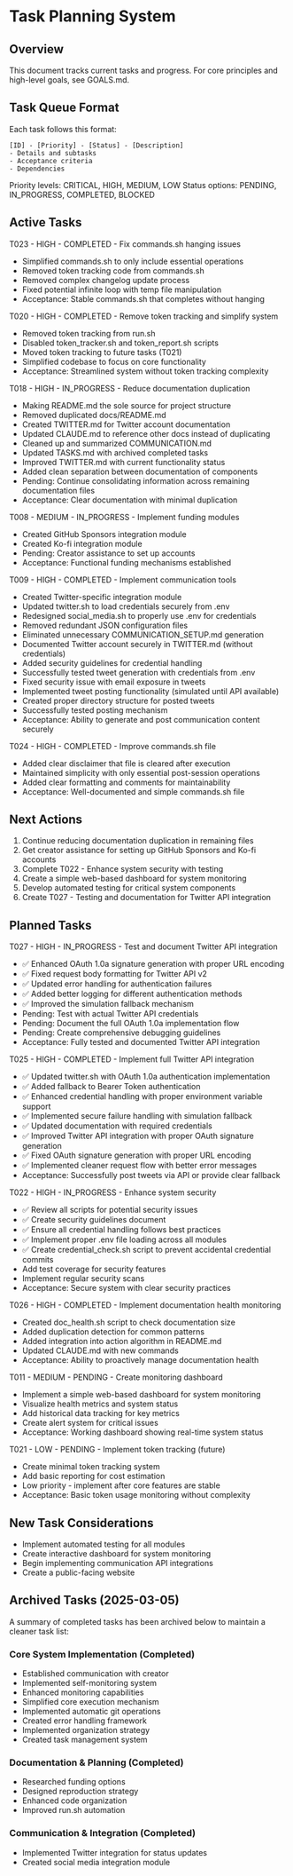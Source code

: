 # Task Planning System

## Overview
This document tracks current tasks and progress. For core principles and high-level goals, see GOALS.md.

## Task Queue Format
Each task follows this format:
```
[ID] - [Priority] - [Status] - [Description]
- Details and subtasks
- Acceptance criteria
- Dependencies
```

Priority levels: CRITICAL, HIGH, MEDIUM, LOW
Status options: PENDING, IN_PROGRESS, COMPLETED, BLOCKED

## Active Tasks

T023 - HIGH - COMPLETED - Fix commands.sh hanging issues
- Simplified commands.sh to only include essential operations
- Removed token tracking code from commands.sh
- Removed complex changelog update process
- Fixed potential infinite loop with temp file manipulation
- Acceptance: Stable commands.sh that completes without hanging

T020 - HIGH - COMPLETED - Remove token tracking and simplify system
- Removed token tracking from run.sh
- Disabled token_tracker.sh and token_report.sh scripts
- Moved token tracking to future tasks (T021)
- Simplified codebase to focus on core functionality
- Acceptance: Streamlined system without token tracking complexity

T018 - HIGH - IN_PROGRESS - Reduce documentation duplication
- Making README.md the sole source for project structure
- Removed duplicated docs/README.md
- Created TWITTER.md for Twitter account documentation
- Updated CLAUDE.md to reference other docs instead of duplicating
- Cleaned up and summarized COMMUNICATION.md
- Updated TASKS.md with archived completed tasks
- Improved TWITTER.md with current functionality status
- Added clean separation between documentation of components
- Pending: Continue consolidating information across remaining documentation files
- Acceptance: Clear documentation with minimal duplication

T008 - MEDIUM - IN_PROGRESS - Implement funding modules
- Created GitHub Sponsors integration module
- Created Ko-fi integration module
- Pending: Creator assistance to set up accounts
- Acceptance: Functional funding mechanisms established

T009 - HIGH - COMPLETED - Implement communication tools
- Created Twitter-specific integration module
- Updated twitter.sh to load credentials securely from .env
- Redesigned social_media.sh to properly use .env for credentials
- Removed redundant JSON configuration files
- Eliminated unnecessary COMMUNICATION_SETUP.md generation
- Documented Twitter account securely in TWITTER.md (without credentials)
- Added security guidelines for credential handling
- Successfully tested tweet generation with credentials from .env
- Fixed security issue with email exposure in tweets
- Implemented tweet posting functionality (simulated until API available)
- Created proper directory structure for posted tweets
- Successfully tested posting mechanism
- Acceptance: Ability to generate and post communication content securely

T024 - HIGH - COMPLETED - Improve commands.sh file
- Added clear disclaimer that file is cleared after execution
- Maintained simplicity with only essential post-session operations
- Added clear formatting and comments for maintainability
- Acceptance: Well-documented and simple commands.sh file

## Next Actions
1. Continue reducing documentation duplication in remaining files
2. Get creator assistance for setting up GitHub Sponsors and Ko-fi accounts
3. Complete T022 - Enhance system security with testing
4. Create a simple web-based dashboard for system monitoring
5. Develop automated testing for critical system components
6. Create T027 - Testing and documentation for Twitter API integration

## Planned Tasks

T027 - HIGH - IN_PROGRESS - Test and document Twitter API integration
- ✅ Enhanced OAuth 1.0a signature generation with proper URL encoding
- ✅ Fixed request body formatting for Twitter API v2
- ✅ Updated error handling for authentication failures
- ✅ Added better logging for different authentication methods
- ✅ Improved the simulation fallback mechanism
- Pending: Test with actual Twitter API credentials
- Pending: Document the full OAuth 1.0a implementation flow
- Pending: Create comprehensive debugging guidelines
- Acceptance: Fully tested and documented Twitter API integration

T025 - HIGH - COMPLETED - Implement full Twitter API integration
- ✅ Updated twitter.sh with OAuth 1.0a authentication implementation
- ✅ Added fallback to Bearer Token authentication
- ✅ Enhanced credential handling with proper environment variable support
- ✅ Implemented secure failure handling with simulation fallback
- ✅ Updated documentation with required credentials
- ✅ Improved Twitter API integration with proper OAuth signature generation
- ✅ Fixed OAuth signature generation with proper URL encoding
- ✅ Implemented cleaner request flow with better error messages
- Acceptance: Successfully post tweets via API or provide clear fallback

T022 - HIGH - IN_PROGRESS - Enhance system security
- ✅ Review all scripts for potential security issues
- ✅ Create security guidelines document
- ✅ Ensure all credential handling follows best practices
- ✅ Implement proper .env file loading across all modules
- ✅ Create credential_check.sh script to prevent accidental credential commits
- Add test coverage for security features
- Implement regular security scans
- Acceptance: Secure system with clear security practices

T026 - HIGH - COMPLETED - Implement documentation health monitoring
- Created doc_health.sh script to check documentation size
- Added duplication detection for common patterns
- Added integration into action algorithm in README.md
- Updated CLAUDE.md with new commands
- Acceptance: Ability to proactively manage documentation health

T011 - MEDIUM - PENDING - Create monitoring dashboard
- Implement a simple web-based dashboard for system monitoring
- Visualize health metrics and system status
- Add historical data tracking for key metrics
- Create alert system for critical issues
- Acceptance: Working dashboard showing real-time system status

T021 - LOW - PENDING - Implement token tracking (future)
- Create minimal token tracking system
- Add basic reporting for cost estimation
- Low priority - implement after core features are stable
- Acceptance: Basic token usage monitoring without complexity

## New Task Considerations
- Implement automated testing for all modules
- Create interactive dashboard for system monitoring
- Begin implementing communication API integrations
- Create a public-facing website

## Archived Tasks (2025-03-05)

A summary of completed tasks has been archived below to maintain a cleaner task list:

### Core System Implementation (Completed)
- Established communication with creator
- Implemented self-monitoring system
- Enhanced monitoring capabilities
- Simplified core execution mechanism
- Implemented automatic git operations
- Created error handling framework
- Implemented organization strategy
- Created task management system

### Documentation & Planning (Completed)
- Researched funding options
- Designed reproduction strategy
- Enhanced code organization
- Improved run.sh automation

### Communication & Integration (Completed)
- Implemented Twitter integration for status updates
- Created social media integration module